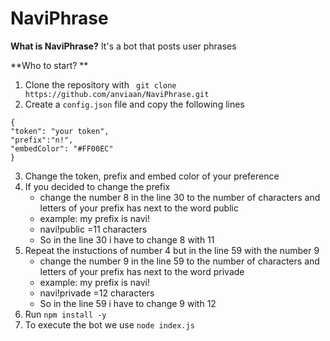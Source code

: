 
# NaviPhrase

 **What is NaviPhrase?**
It's a bot that posts user phrases 

**Who to start? **

 1. Clone the repository with 
 ``` git clone https://github.com/anviaan/NaviPhrase.git```
 2. Create a ``config.json`` file and copy the following lines
 ```
 {
"token": "your token",
"prefix":"n!", 
"embedColor": "#FF00EC"
}
```
3. Change the token, prefix and embed color of your preference
4. If you decided to change the prefix 
	-  change the number 8 in the line 30 to the number of characters and letters of your prefix has next to the word public
	- example: my prefix is navi!
	- navi!public =11 characters
	- So in the line 30 i have to change 8 with 11
5. Repeat the instuctions of number 4 but in the line 59 with the number 9 
	-  change the number 9 in the line 59 to the number of characters and letters of your prefix has next to the word privade
	- example: my prefix is navi!
	- navi!privade =12 characters
	- So in the line 59 i have to change 9 with 12 
6. Run  ``` npm install -y ```
7. To execute the bot we use  ``` node index.js ```
